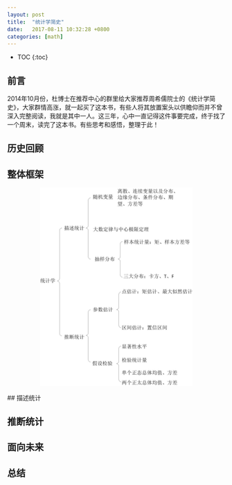 ```yaml
---
layout: post
title:  "统计学简史"
date:   2017-08-11 10:32:28 +0800
categories: [math]
---
```


* TOC
{:toc}

## 前言
2014年10月份，杜博士在推荐中心的群里给大家推荐周希儒院士的《统计学简史》，大家群情高涨，就一起买了这本书，有些人将其放置案头以供瞻仰而并不曾深入完整阅读，我就是其中一人。这三年，心中一直记得这件事要完成，终于找了一个周末，读完了这本书。有些思考和感悟，整理于此！

## 历史回顾


## 整体框架

<p align="center">
<img src="/img/statistics.jpg" width="70%" height="70%">
</p>
## 描述统计


## 推断统计


## 面向未来

## 总结
